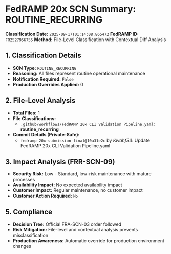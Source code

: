 # FedRAMP 20x SCN Summary: ROUTINE_RECURRING

**Classification Date:** `2025-09-17T01:14:08.865472`
**FedRAMP ID:** `FR2527956755`
**Method:** File-Level Classification with Contextual Diff Analysis

## 1. Classification Details

- **SCN Type:** `ROUTINE_RECURRING`
- **Reasoning:** All files represent routine operational maintenance
- **Notification Required:** `False`
- **Production Overrides Applied:** 0

## 2. File-Level Analysis

- **Total Files:** 1
- **File Classifications:**
  - `.github/workflows/FedRAMP 20x CLI Validation Pipeline.yaml`: **routine_recurring**
- **Commit Details (Private-Safe):**
  - `fedramp-20x-submission-final@10a31e2c` by *Kwahf33*: Update FedRAMP 20x CLI Validation Pipeline.yaml

## 3. Impact Analysis (FRR-SCN-09)

- **Security Risk:** Low - Standard, low-risk maintenance with mature processes
- **Availability Impact:** No expected availability impact
- **Customer Impact:** Regular maintenance, no customer impact
- **Customer Action Required:** `No`

## 5. Compliance

- **Decision Tree:** Official FRA-SCN-03 order followed
- **Risk Mitigation:** File-level and contextual analysis prevents misclassification
- **Production Awareness:** Automatic override for production environment changes